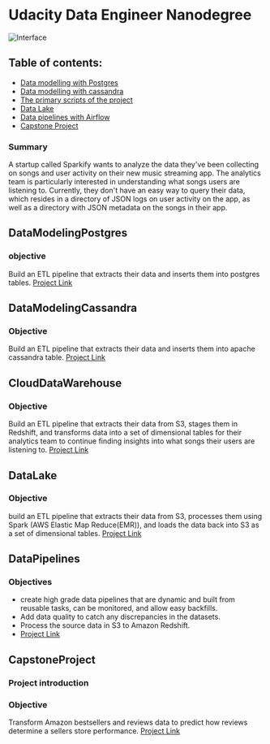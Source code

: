 # Udacity Data Engineer Nanodegree
![Interface](https://napaanalytics.com/wp-content/uploads/2020/04/Napa-Data-Engineering-Image.jpg)

## Table of contents:
- [Data modelling with Postgres](#datamodelingpostgres)
- [Data modelling with cassandra](#datamodelingcassandra)
- [The primary scripts of the project](#clouddatawarehouse)
- [Data Lake](#datalake)
- [Data pipelines with Airflow](datapipelines)
- [Capstone Project](#capstoneproject)

### Summary
A startup called Sparkify wants to analyze the data they've been collecting on songs and user activity on their new music streaming app. The analytics team is particularly interested in understanding what songs users are listening to. Currently, they don't have an easy way to query their data, which resides in a directory of JSON logs on user activity on the app, as well as a directory with JSON metadata on the songs in their app.

## DataModelingPostgres
### objective
Build an ETL pipeline that extracts their data and inserts them into postgres tables. [Project Link](https://github.com/Kondwani7/Udacity-DataEngineering-Projects/tree/main/1A_data_modeling_postgres)

## DataModelingCassandra
### Objective
Build an ETL pipeline that extracts their data and inserts them into apache cassandra table. [Project Link](https://github.com/Kondwani7/Udacity-DataEngineering-Projects/tree/main/1b_data_modeling_cassandra)

## CloudDataWarehouse
### Objective
Build an ETL pipeline that extracts their data from S3, stages them in Redshift, and transforms data into a set of dimensional tables for their analytics team to continue finding insights into what songs their users are listening to. [Project Link](https://github.com/Kondwani7/Udacity-DataEngineering-Projects/tree/main/2_cloud_data_warehouse)

## DataLake
### Objective
build an ETL pipeline that extracts their data from S3, processes them using Spark (AWS Elastic Map Reduce(EMR)), and loads the data back into S3 as a set of dimensional tables. [Project Link](https://github.com/Kondwani7/Udacity-DataEngineering-Projects/tree/main/2_cloud_data_warehouse)

## DataPipelines
### Objectives
- create high grade data pipelines that are dynamic and built from reusable tasks, can be monitored, and allow easy backfills.
- Add data quality  to catch any discrepancies in the datasets.
- Process the source data in S3 to  Amazon Redshift. 
- [Project Link](https://github.com/Kondwani7/Udacity-DataEngineering-Projects/tree/main/4_data_pipelines)

## CapstoneProject
### Project introduction
### Objective
Transform Amazon bestsellers and reviews data to predict how reviews determine a sellers store performance. [Project Link](https://github.com/Kondwani7/Udacity-DataEngineering-Projects/tree/main/5_capstone_project)
